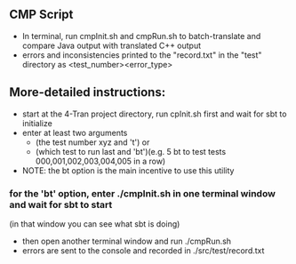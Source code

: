 ## CMP Script
- In terminal, run cmpInit.sh and cmpRun.sh to batch-translate and compare Java output with translated C++ output
- errors and inconsistencies printed to the "record.txt" in the "test" directory as <test_number><error_type>
## More-detailed instructions:
- start at the 4-Tran project directory, run cpInit.sh first and wait for sbt to initialize
- enter at least two arguments
  - (the test number xyz and 't') or
  - (which test to run last and 'bt')(e.g. 5 bt to test tests 000,001,002,003,004,005 in a row)
- NOTE: the bt option is the main incentive to use this utility
### for the 'bt' option, enter ./cmpInit.sh in one terminal window and wait for sbt to start
(in that window you can see what sbt is doing)
- then open another terminal window and run ./cmpRun.sh <args>
- errors are sent to the console and recorded in ./src/test/record.txt